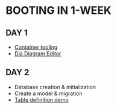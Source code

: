 # BOOTING IN 1-WEEK

## DAY 1

- [Container tooling](docker/)
- [Dia Diagram Editor](http://dia-installer.de/index.html.en)

## DAY 2

- Database creation & initialization
- Create a model & migration
- [Table definition demo](db/migrate/20210804025823_devise_create_users.rb)
